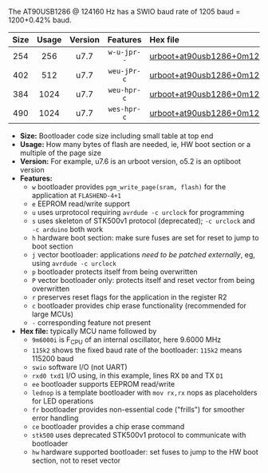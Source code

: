 The AT90USB1286 @ 124160 Hz has a SWIO baud rate of 1205 baud = 1200+0.42% baud.

|Size|Usage|Version|Features|Hex file|
|:-:|:-:|:-:|:-:|:--|
|254|256|u7.7|`w-u-jpr--`|[urboot+at90usb1286+0m124160i++++1k2_swio_rxd2_txd3.hex](https://raw.githubusercontent.com/stefanrueger/urboot.hex/main/mcus/at90usb1286/internal_oscillator/fint+0m124160_Hz/br++++1k2_bps/urboot+at90usb1286+0m124160i++++1k2_swio_rxd2_txd3.hex)|
|402|512|u7.7|`weu-jPr-c`|[urboot+at90usb1286+0m124160i++++1k2_swio_rxd2_txd3_ee_lednop_fr_ce.hex](https://raw.githubusercontent.com/stefanrueger/urboot.hex/main/mcus/at90usb1286/internal_oscillator/fint+0m124160_Hz/br++++1k2_bps/urboot+at90usb1286+0m124160i++++1k2_swio_rxd2_txd3_ee_lednop_fr_ce.hex)|
|384|1024|u7.7|`weu-hpr-c`|[urboot+at90usb1286+0m124160i++++1k2_swio_rxd2_txd3_ee_lednop_fr_ce_hw.hex](https://raw.githubusercontent.com/stefanrueger/urboot.hex/main/mcus/at90usb1286/internal_oscillator/fint+0m124160_Hz/br++++1k2_bps/urboot+at90usb1286+0m124160i++++1k2_swio_rxd2_txd3_ee_lednop_fr_ce_hw.hex)|
|490|1024|u7.7|`wes-hpr-c`|[urboot+at90usb1286+0m124160i++++1k2_swio_rxd2_txd3_ee_lednop_fr_ce_stk500_hw.hex](https://raw.githubusercontent.com/stefanrueger/urboot.hex/main/mcus/at90usb1286/internal_oscillator/fint+0m124160_Hz/br++++1k2_bps/urboot+at90usb1286+0m124160i++++1k2_swio_rxd2_txd3_ee_lednop_fr_ce_stk500_hw.hex)|

- **Size:** Bootloader code size including small table at top end
- **Usage:** How many bytes of flash are needed, ie, HW boot section or a multiple of the page size
- **Version:** For example, u7.6 is an urboot version, o5.2 is an optiboot version
- **Features:**
  + `w` bootloader provides `pgm_write_page(sram, flash)` for the application at `FLASHEND-4+1`
  + `e` EEPROM read/write support
  + `u` uses urprotocol requiring `avrdude -c urclock` for programming
  + `s` uses skeleton of STK500v1 protocol (deprecated); `-c urclock` and `-c arduino` both work
  + `h` hardware boot section: make sure fuses are set for reset to jump to boot section
  + `j` vector bootloader: applications *need to be patched externally*, eg, using `avrdude -c urclock`
  + `p` bootloader protects itself from being overwritten
  + `P` vector bootloader only: protects itself and reset vector from being overwritten
  + `r` preserves reset flags for the application in the register R2
  + `c` bootloader provides chip erase functionality (recommended for large MCUs)
  + `-` corresponding feature not present
- **Hex file:** typically MCU name followed by
  + `9m6000i` is F<sub>CPU</sub> of an internal oscillator, here 9.6000 MHz
  + `115k2` shows the fixed baud rate of the bootloader: `115k2` means 115200 baud
  + `swio` software I/O (not UART)
  + `rxd0 txd1` I/O using, in this example, lines RX `D0` and TX `D1`
  + `ee` bootloader supports EEPROM read/write
  + `lednop` is a template bootloader with `mov rx,rx` nops as placeholders for LED operations
  + `fr` bootloader provides non-essential code ("frills") for smoother error handling
  + `ce` bootloader provides a chip erase command
  + `stk500` uses deprecated STK500v1 protocol to communicate with bootloader
  + `hw` hardware supported bootloader: set fuses to jump to the HW boot section, not to reset vector
